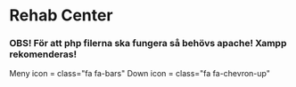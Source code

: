 # Rehab Center 

### OBS! För att php filerna ska fungera så behövs apache! Xampp rekomenderas!

Meny icon = class="fa fa-bars"
Down icon = class="fa fa-chevron-up"